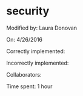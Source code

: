 # security

Modified by: Laura Donovan

On: 4/26/2016

Correctly implemented:

Incorrectly implemented:

Collaborators:

Time spent: 1 hour